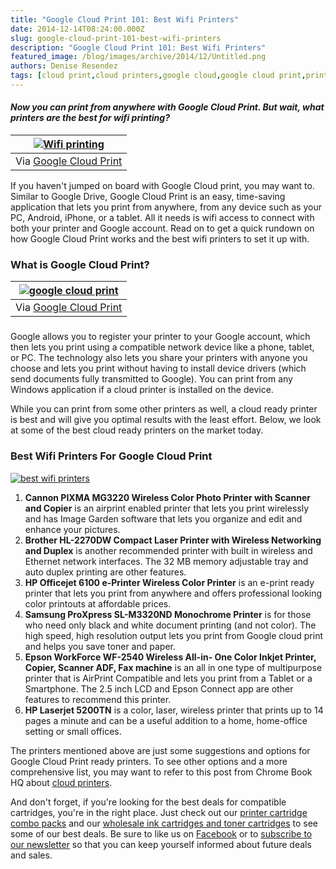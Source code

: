 ```yaml
---
title: "Google Cloud Print 101: Best Wifi Printers"
date: 2014-12-14T08:24:00.000Z
slug: google-cloud-print-101-best-wifi-printers
description: "Google Cloud Print 101: Best Wifi Printers"
featured_image: /blog/images/archive/2014/12/Untitled.png
authors: Denise Resendez
tags: [cloud print,cloud printers,google cloud,google cloud print,printing,wifi printing]
---
```


#### _Now you can print from anywhere with Google Cloud Print. But wait, what printers are the best for wifi printing?_

| [![Wifi printing](/blog/images/Untitled.png "What is Google Cloud Print")](/blog/images/Untitled.png) |
| ------------------------------------------------------------------------------------------------ |
| Via [Google Cloud Print](https://www.google.com/cloudprint/learn/)                               |

If you haven't jumped on board with Google Cloud print, you may want to. Similar to Google Drive, Google Cloud Print is an easy, time-saving application that lets you print from anywhere, from any device such as your PC, Android, iPhone, or a tablet. All it needs is wifi access to connect with both your printer and Google account. Read on to get a quick rundown on how Google Cloud Print works and the best wifi printers to set it up with.

###   

### What is Google Cloud Print?

| [![google cloud print](/blog/images/Untitled.png "What Is Google Cloud Print?")](/blog/images/Untitled.png) |
| ------------------------------------------------------------------------------------------------------ |
| Via [Google Cloud Print](https://www.google.com/cloudprint/learn/)                                     |

### 

Google allows you to register your printer to your Google account, which then lets you print using a compatible network device like a phone, tablet, or PC. The technology also lets you share your printers with anyone you choose and lets you print without having to install device drivers (which send documents fully transmitted to Google). You can print from any Windows application if a cloud printer is installed on the device. 

While you can print from some other printers as well, a cloud ready printer is best and will give you optimal results with the least effort. Below, we look at some of the best cloud ready printers on the market today.

  
### Best Wifi Printers For Google Cloud Print

[![best wifi printers ](/blog/images/bestcloudprintprinters-cas.jpg "Best Printers for Google Cloud Print")](/blog/images/bestcloudprintprinters-cas.jpg)

  
1. **Cannon PIXMA MG3220 Wireless Color Photo Printer with Scanner and Copier** is an airprint enabled printer that lets you print wirelessly and has Image Garden software that lets you organize and edit and enhance your pictures.
2. **Brother HL-2270DW Compact Laser Printer with Wireless Networking and Duplex** is another recommended printer with built in wireless and Ethernet network interfaces. The 32 MB memory adjustable tray and auto duplex printing are other features.
3. **HP Officejet 6100 e-Printer Wireless Color Printer** is an e-print ready printer that lets you print from anywhere and offers professional looking color printouts at affordable prices.
4. **Samsung ProXpress SL-M3320ND Monochrome Printer** is for those who need only black and white document printing (and not color). The high speed, high resolution output lets you print from Google cloud print and helps you save toner and paper.
5. **Epson WorkForce WF-2540 Wireless All-in- One Color Inkjet Printer, Copier, Scanner ADF, Fax machine** is an all in one type of multipurpose printer that is AirPrint Compatible and lets you print from a Tablet or a Smartphone. The 2.5 inch LCD and Epson Connect app are other features to recommend this printer.
6. **HP Laserjet 5200TN** is a color, laser, wireless printer that prints up to 14 pages a minute and can be a useful addition to a home, home\-office setting or small offices.

The printers mentioned above are just some suggestions and options for Google Cloud Print ready printers. To see other options and a more comprehensive list, you may want to refer to this post from Chrome Book HQ about [cloud printers](https://www.google.com/cloudprint/learn/). 

And don't forget, if you're looking for the best deals for compatible cartridges, you're in the right place. Just check out our [printer cartridge combo packs](https://www.compandsave.com/print-cartridge-combo-packs) and our [wholesale ink cartridges and toner cartridges](https://www.compandsave.com/wholesale-ink-cartridges-and-toner-cartridges-packs) to see some of our best deals. Be sure to like us on [Facebook](https://www.facebook.com/compandsave.ink) or to [subscribe to our newsletter](https://www.compandsave.com/welcome/subscribe/) so that you can keep yourself informed about future deals and sales. 
